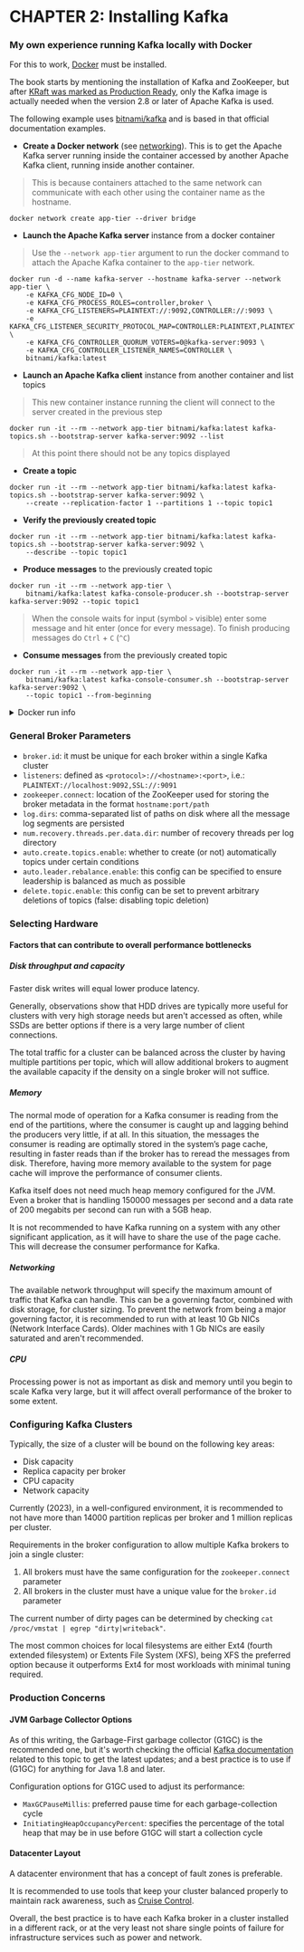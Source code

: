 # CHAPTER 2: Installing Kafka

### My own experience running Kafka locally with Docker

For this to work, [Docker](https://www.docker.com/) must be installed.

The book starts by mentioning the installation of Kafka and ZooKeeper, but after
[KRaft was marked as Production Ready](https://cwiki.apache.org/confluence/display/KAFKA/KIP-833%3A+Mark+KRaft+as+Production+Ready),
only the Kafka image is actually needed when the version 2.8 or later of Apache Kafka is used.

The following example uses [bitnami/kafka](https://hub.docker.com/r/bitnami/kafka) and is based in that official
documentation examples.

- **Create a Docker network** (see [networking](https://docs.docker.com/network/)). This is to get the Apache Kafka
  server
  running inside the container accessed by another Apache Kafka client, running inside another container.

> This is because containers attached to the same network can communicate with each other using the container name as
> the hostname.

```shell
docker network create app-tier --driver bridge
```

- **Launch the Apache Kafka server** instance from a docker container

> Use the `--network app-tier` argument to run the docker command to attach the Apache Kafka container to the `app-tier`
> network.

```shell
docker run -d --name kafka-server --hostname kafka-server --network app-tier \
    -e KAFKA_CFG_NODE_ID=0 \
    -e KAFKA_CFG_PROCESS_ROLES=controller,broker \
    -e KAFKA_CFG_LISTENERS=PLAINTEXT://:9092,CONTROLLER://:9093 \
    -e KAFKA_CFG_LISTENER_SECURITY_PROTOCOL_MAP=CONTROLLER:PLAINTEXT,PLAINTEXT:PLAINTEXT \
    -e KAFKA_CFG_CONTROLLER_QUORUM_VOTERS=0@kafka-server:9093 \
    -e KAFKA_CFG_CONTROLLER_LISTENER_NAMES=CONTROLLER \
    bitnami/kafka:latest
```

- **Launch an Apache Kafka client** instance from another container and list topics

> This new container instance running the client will connect to the server created in the previous step

```shell
docker run -it --rm --network app-tier bitnami/kafka:latest kafka-topics.sh --bootstrap-server kafka-server:9092 --list
```

> At this point there should not be any topics displayed

- **Create a topic**

```shell
docker run -it --rm --network app-tier bitnami/kafka:latest kafka-topics.sh --bootstrap-server kafka-server:9092 \
    --create --replication-factor 1 --partitions 1 --topic topic1
```

- **Verify the previously created topic**

```shell
docker run -it --rm --network app-tier bitnami/kafka:latest kafka-topics.sh --bootstrap-server kafka-server:9092 \
    --describe --topic topic1
```

- **Produce messages** to the previously created topic

```shell
docker run -it --rm --network app-tier \
    bitnami/kafka:latest kafka-console-producer.sh --bootstrap-server kafka-server:9092 --topic topic1
```

> When the console waits for input (symbol `>` visible) enter some message and hit enter (once for every message).
> To finish producing messages do `Ctrl` + `C` (`^C`)

- **Consume messages** from the previously created topic

```shell
docker run -it --rm --network app-tier \
    bitnami/kafka:latest kafka-console-consumer.sh --bootstrap-server kafka-server:9092 \
    --topic topic1 --from-beginning
```

<details>
<summary>Docker run info</summary>
See https://docs.docker.com/engine/reference/commandline/run/ for more details.

-d: run container in background and print container ID

-it: instructs Docker to allocate a pseudo-TTY connected to the container's stdin; creating an interactive bash shell in
the container.

--rm: automatically remove the container when it exits
</details>

### General Broker Parameters

- `broker.id`: it must be unique for each broker within a single Kafka cluster
- `listeners`: defined as `<protocol>://<hostname>:<port>`, i.e.: `PLAINTEXT://localhost:9092,SSL://:9091`
- `zookeeper.connect`: location of the ZooKeeper used for storing the broker metadata in the format `hostname:port/path`
- `log.dirs`: comma-separated list of paths on disk where all the message log segments are persisted
- `num.recovery.threads.per.data.dir`: number of recovery threads per log directory
- `auto.create.topics.enable`: whether to create (or not) automatically topics under certain conditions
- `auto.leader.rebalance.enable`: this config can be specified to ensure leadership is balanced as much as possible
- `delete.topic.enable`: this config can be set to prevent arbitrary deletions of topics (false: disabling topic deletion)

### Selecting Hardware

#### Factors that can contribute to overall performance bottlenecks

##### Disk throughput and capacity

Faster disk writes will equal lower produce latency.

Generally, observations show that HDD drives are typically more useful for clusters with very high storage needs but
aren't accessed as often, while SSDs are better options if there is a very large number of client connections.

The total traffic for a cluster can be balanced across the cluster by having multiple partitions per topic, which will
allow additional brokers to augment the available capacity if the density on a single broker will not suffice.

##### Memory

The normal mode of operation for a Kafka consumer is reading from the end of the partitions, where the consumer is
caught up and lagging behind the producers very little, if at all. In this situation, the messages the consumer is
reading are optimally stored in the system’s page cache, resulting in faster reads than if the broker has to reread the
messages from disk. Therefore, having more memory available to the system for page cache will improve the performance
of consumer clients.

Kafka itself does not need much heap memory configured for the JVM. Even a broker that is handling 150000 messages per
second and a data rate of 200 megabits per second can run with a 5GB heap.

It is not recommended to have Kafka running on a system with any other significant application, as it will have to
share the use of the page cache. This will decrease the consumer performance for Kafka.

##### Networking

The available network throughput will specify the maximum amount of traffic that Kafka can handle. This can be a
governing factor, combined with disk storage, for cluster sizing. To prevent the network from being a major governing
factor, it is recommended to run with at least 10 Gb NICs (Network Interface Cards). Older machines with 1 Gb NICs are
easily saturated and aren't recommended.

##### CPU

Processing power is not as important as disk and memory until you begin to scale Kafka very large, but it will affect
overall performance of the broker to some extent.

### Configuring Kafka Clusters

Typically, the size of a cluster will be bound on the following key areas:

- Disk capacity
- Replica capacity per broker
- CPU capacity
- Network capacity

Currently (2023), in a well-configured environment, it is recommended to not have more than 14000 partition replicas per
broker and 1 million replicas per cluster.

Requirements in the broker configuration to allow multiple Kafka brokers to join a single cluster:

1. All brokers must have the same configuration for the `zookeeper.connect` parameter
2. All brokers in the cluster must have a unique value for the `broker.id` parameter

The current number of dirty pages can be determined by checking `cat /proc/vmstat | egrep "dirty|writeback"`.

The most common choices for local filesystems are either Ext4 (fourth extended filesystem) or Extents File System (XFS),
being XFS the preferred option because it outperforms Ext4 for most workloads with minimal tuning required.

### Production Concerns

#### JVM Garbage Collector Options

As of this writing, the Garbage-First garbage collector (G1GC) is the recommended one, but it's worth checking the
official [Kafka documentation](https://kafka.apache.org/documentation.html#java) related to this topic to get the
latest updates; and a best practice is to use if (G1GC) for anything for Java 1.8 and later.

Configuration options for G1GC used to adjust its performance:

- `MaxGCPauseMillis`: preferred pause time for each garbage-collection cycle
- `InitiatingHeapOccupancyPercent`: specifies the percentage of the total heap that may be in use before G1GC will start
  a collection cycle

#### Datacenter Layout

A datacenter environment that has a concept of fault zones is preferable.

It is recommended to use tools that keep your cluster balanced properly to maintain rack awareness, such as
[Cruise Control](https://github.com/linkedin/cruise-control).

Overall, the best practice is to have each Kafka broker in a cluster installed in a different rack, or at the very
least not share single points of failure for infrastructure services such as power and network.
